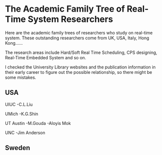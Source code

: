 # The Academic Family Tree of Real-Time System Researchers
Here are the academic family trees of researchers who study on real-time system. These outstanding researchers come from UK, USA, Italy, Hong Kong......

The research areas include Hard/Soft Real Time Scheduling, CPS designing, Real-Time Embedded System and so on.

I checked the University Library websites and the publication information in their early career to figure out the possible relationship, so there might be some mistakes. 

## USA
UIUC 
-C.L.Liu

UMich
-K.G.Shin

UT Austin
-M.Gouda
-Aloyis Mok

UNC
-Jim Anderson
## Sweden

